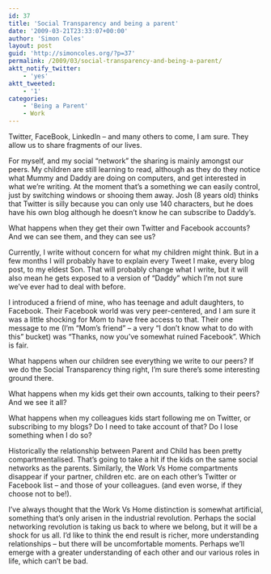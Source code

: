 ```yaml
---
id: 37
title: 'Social Transparency and being a parent'
date: '2009-03-21T23:33:07+00:00'
author: 'Simon Coles'
layout: post
guid: 'http://simoncoles.org/?p=37'
permalink: /2009/03/social-transparency-and-being-a-parent/
aktt_notify_twitter:
    - 'yes'
aktt_tweeted:
    - '1'
categories:
    - 'Being a Parent'
    - Work
---
```


Twitter, FaceBook, LinkedIn – and many others to come, I am sure. They allow us to share fragments of our lives.

For myself, and my social “network” the sharing is mainly amongst our peers. My children are still learning to read, although as they do they notice what Mummy and Daddy are doing on computers, and get interested in what we’re writing. At the moment that’s a something we can easily control, just by switching windows or shooing them away. Josh (8 years old) thinks that Twitter is silly because you can only use 140 characters, but he does have his own blog although he doesn’t know he can subscribe to Daddy’s.

What happens when they get their own Twitter and Facebook accounts? And we can see them, and they can see us?

Currently, I write without concern for what my children might think. But in a few months I will probably have to explain every Tweet I make, every blog post, to my eldest Son. That will probably change what I write, but it will also mean he gets exposed to a version of “Daddy” which I’m not sure we’ve ever had to deal with before.

I introduced a friend of mine, who has teenage and adult daughters, to Facebook. Their Facebook world was very peer-centered, and I am sure it was a little shocking for Mom to have free access to that. Their one message to me (I’m “Mom’s friend” – a very “I don’t know what to do with this” bucket) was “Thanks, now you’ve somewhat ruined Facebook”. Which is fair.

What happens when our children see everything we write to our peers? If we do the Social Transparency thing right, I’m sure there’s some interesting ground there.

What happens when my kids get their own accounts, talking to their peers? And we see it all?

What happens when my colleagues kids start following me on Twitter, or subscribing to my blogs? Do I need to take account of that? Do I lose something when I do so?

Historically the relationship between Parent and Child has been pretty compartmentalised. That’s going to take a hit if the kids on the same social networks as the parents. Similarly, the Work Vs Home compartments disappear if your partner, children etc. are on each other’s Twitter or Facebook list – and those of your colleagues. (and even worse, if they choose not to be!).

I’ve always thought that the Work Vs Home distinction is somewhat artificial, something that’s only arisen in the industrial revolution. Perhaps the social networking revolution is taking us back to where we belong, but it will be a shock for us all. I’d like to think the end result is richer, more understanding relationships – but there will be uncomfortable moments. Perhaps we’ll emerge with a greater understanding of each other and our various roles in life, which can’t be bad.